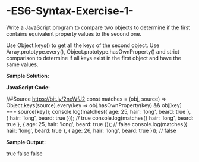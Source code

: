 # -ES6-Syntax-Exercise-1-

Write a JavaScript program to compare two objects to determine if the first contains equivalent property values to the second one.

Use Object.keys() to get all the keys of the second object.
Use Array.prototype.every(), Object.prototype.hasOwnProperty() and strict comparison to determine if all keys exist in the first object and have the same values.

**Sample Solution:**

**JavaScript Code:**

//#Source https://bit.ly/2neWfJ2
const matches = (obj, source) =>
  Object.keys(source).every(key => obj.hasOwnProperty(key) && obj[key] === source[key]);
console.log(matches({ age: 25, hair: 'long', beard: true }, { hair: 'long', beard: true })); // true
console.log(matches({ hair: 'long', beard: true }, { age: 25, hair: 'long', beard: true })); // false
console.log(matches({ hair: 'long', beard: true }, { age: 26, hair: 'long', beard: true })); // false

**Sample Output:**

true
false
false
